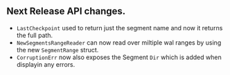 ## Next Release API changes.

 - `LastCheckpoint` used to return just the segment name and now it returns the full path.
 - `NewSegmentsRangeReader` can now read over miltiple wal ranges by using the new `SegmentRange` struct.
 - `CorruptionErr` now also exposes the Segment `Dir` which is added when displayin any errors. 